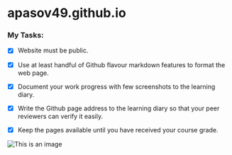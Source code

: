 # apasov49.github.io
### My Tasks:
- [x] Website must be public.
- [x] Use at least handful of Github flavour markdown features to format the web page.
- [x] Document your work progress with few screenshots to the learning diary.
- [x] Write the Github page address to the learning diary so that your peer reviewers can verify it easily.
- [x] Keep the pages available until you have received your course grade.


![This is an image](https://avatars2.githubusercontent.com/u/3755674?s=400&v=4)
